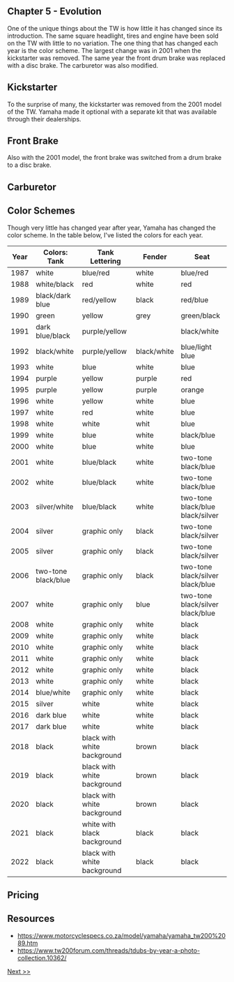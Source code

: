 ## Chapter 5 - Evolution

One of the unique things about the TW is how little it has changed since its introduction. The same square headlight, tires and engine have been sold on the TW with little to no variation. The one thing that has changed each year is the color scheme. The largest change was in 2001 when the kickstarter was removed. The same year the front drum brake was replaced with a disc brake. The carburetor was also modified.

## Kickstarter

To the surprise of many, the kickstarter was removed from the 2001 model of the TW. Yamaha made it optional with a separate kit that was available through their dealerships.

## Front Brake

Also with the 2001 model, the front brake was switched from a drum brake to a disc brake.

## Carburetor

## Color Schemes

Though very little has changed year after year, Yamaha has changed the color scheme. In the table below, I've listed the colors for each year.

| Year | Colors: Tank | Tank Lettering | Fender | Seat |
|---|---|---|---|---|
| 1987 | white | blue/red | white | blue/red |
| 1988 | white/black | red | white | red |
| 1989 | black/dark blue | red/yellow | black | red/blue |
| 1990 | green | yellow | grey | green/black |
| 1991 | dark blue/black | purple/yellow | | black/white | dark blue/light blue |
| 1992 | black/white | purple/yellow | black/white | blue/light blue |
| 1993 | white | blue | white | blue |
| 1994 | purple | yellow | purple | red |
| 1995 | purple | yellow | purple | orange |
| 1996 | white | yellow | white | blue |
| 1997 | white | red | white | blue |
| 1998 | white | white | whit | blue |
| 1999 | white | blue | white | black/blue |
| 2000 | white | blue | white | blue |
| 2001 | white | blue/black | white | two-tone black/blue |
| 2002 | white | blue/black | white | two-tone black/blue |
| 2003 | silver/white | blue/black | white | two-tone black/blue black/silver |
| 2004 | silver | graphic only | black | two-tone black/silver |
| 2005 | silver | graphic only | black | two-tone black/silver |
| 2006 | two-tone black/blue | graphic only | black | two-tone black/silver black/blue |
| 2007 | white | graphic only | blue | two-tone black/silver black/blue |
| 2008 | white | graphic only | white | black |
| 2009 | white | graphic only | white | black |
| 2010 | white | graphic only | white | black |
| 2011 | white | graphic only | white | black |
| 2012 | white | graphic only | white | black |
| 2013 | white | graphic only | white | black |
| 2014 | blue/white | graphic only | white | black |
| 2015 | silver | white | white | black |
| 2016 | dark blue | white | white | black |
| 2017 | dark blue | white | white | black |
| 2018 | black | black with white background | brown | black |
| 2019 | black | black with white background | brown | black |
| 2020 | black | black with white background | brown | black |
| 2021 | black | white with black background | black | black |
| 2022 | black | black with white background | black | black |

## Pricing

## Resources

* https://www.motorcyclespecs.co.za/model/yamaha/yamaha_tw200%2089.htm
* https://www.tw200forum.com/threads/tdubs-by-year-a-photo-collection.10362/

[Next >>](070-chapter-06.md)
